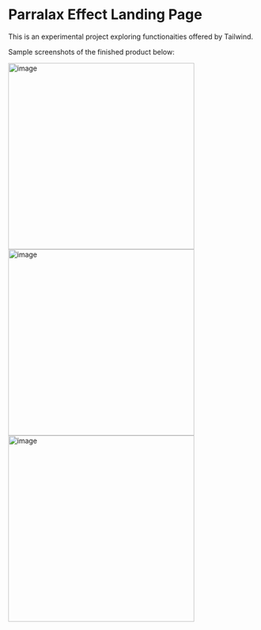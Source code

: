 # Parralax Effect Landing Page

This is an experimental project exploring functionaities offered by Tailwind.

Sample screenshots of the finished product below: 

<img width="376" alt="image" src="https://user-images.githubusercontent.com/69315554/180587565-1958c100-b7ee-4fc0-8b41-30a7ca5aa9c3.png">

<img width="376" alt="image" src="https://user-images.githubusercontent.com/69315554/180587581-e9c72e07-ca02-4c47-a8ce-0b5803e83374.png">

<img width="376" alt="image" src="https://user-images.githubusercontent.com/69315554/180587589-927e10c0-e862-4385-a98d-35eab4be1e51.png">

